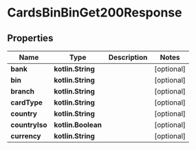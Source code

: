 
# CardsBinBinGet200Response

## Properties
Name | Type | Description | Notes
------------ | ------------- | ------------- | -------------
**bank** | **kotlin.String** |  |  [optional]
**bin** | **kotlin.String** |  |  [optional]
**branch** | **kotlin.String** |  |  [optional]
**cardType** | **kotlin.String** |  |  [optional]
**country** | **kotlin.String** |  |  [optional]
**countryIso** | **kotlin.Boolean** |  |  [optional]
**currency** | **kotlin.String** |  |  [optional]



